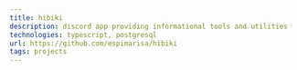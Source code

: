 ```yaml
---
title: hibiki
description: discord app providing informational tools and utilities
technologies: typescript, postgresql
url: https://github.com/espimarisa/hibiki
tags: projects
---
```


